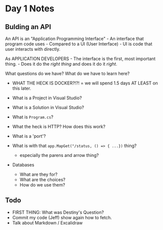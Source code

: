 # Day 1 Notes

## Bulding an API
An API is an "Application Programming Interface"
    - An interface that program code uses
    - Compared to a UI (User Interface)
        - UI is code that user interacts with directly.

As APPLICATION DEVELOPERS 
    - The interface is the first, most important thing.
    - Does it do the *right thing* and does it do it *right*.


What questions do we have? What do we have to learn here?

- WHAT THE HECK IS DOCKER?!?! = we will spend 1.5 days AT LEAST on this later.
- What is a Project in Visual Studio?
- What is a Solution in Visual Studio?
- What is `Program.cs`?
- What the heck is HTTP? How does this work?
- What is a 'port'?
- What is with that `app.MapGet("/status, () => { ...})` thing?
    - especially the parens and arrow thing?

- Databases
    - What are they for?
    - What are the choices?
    - How do we use them?


## Todo
- FIRST THING: What was Destiny's Question?
- Commit my code (Jeff) show again how to fetch.
- Talk about Markdown / Excalidraw

